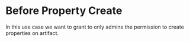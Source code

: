 # Before Property Create

In this use case we want to grant to only admins the permission to create properties on artifact.
